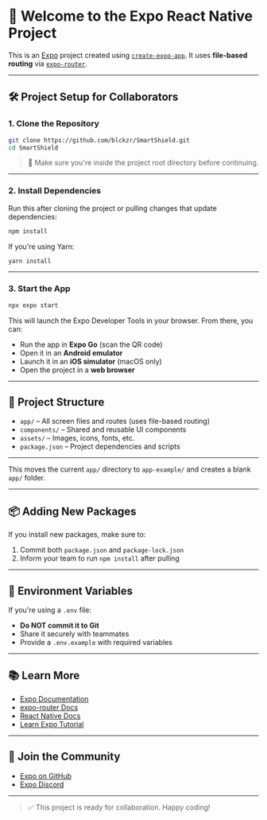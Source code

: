 # 🚀 Welcome to the Expo React Native Project

This is an [Expo](https://expo.dev) project created using [`create-expo-app`](https://www.npmjs.com/package/create-expo-app). It uses **file-based routing** via [`expo-router`](https://expo.github.io/router/docs).

---

## 🛠️ Project Setup for Collaborators

### 1. Clone the Repository

```bash
git clone https://github.com/blckzr/SmartShield.git
cd SmartShield
```

> 📁 Make sure you're inside the project root directory before continuing.

---

### 2. Install Dependencies

Run this after cloning the project or pulling changes that update dependencies:

```bash
npm install
```

If you're using Yarn:

```bash
yarn install
```

---

### 3. Start the App

```bash
npx expo start
```

This will launch the Expo Developer Tools in your browser. From there, you can:

- Run the app in **Expo Go** (scan the QR code)
- Open it in an **Android emulator**
- Launch it in an **iOS simulator** (macOS only)
- Open the project in a **web browser**

---

## 📂 Project Structure

- `app/` – All screen files and routes (uses file-based routing)
- `components/` – Shared and reusable UI components
- `assets/` – Images, icons, fonts, etc.
- `package.json` – Project dependencies and scripts

---

This moves the current `app/` directory to `app-example/` and creates a blank `app/` folder.

---

## 📦 Adding New Packages

If you install new packages, make sure to:

1. Commit both `package.json` and `package-lock.json`
2. Inform your team to run `npm install` after pulling

---

## 🔐 Environment Variables

If you're using a `.env` file:

- **Do NOT commit it to Git**
- Share it securely with teammates
- Provide a `.env.example` with required variables

---

## 📚 Learn More

- [Expo Documentation](https://docs.expo.dev/)
- [expo-router Docs](https://expo.github.io/router/docs)
- [React Native Docs](https://reactnative.dev/)
- [Learn Expo Tutorial](https://docs.expo.dev/tutorial/introduction/)

---

## 🤝 Join the Community

- [Expo on GitHub](https://github.com/expo/expo)
- [Expo Discord](https://chat.expo.dev)

---

> ✅ This project is ready for collaboration. Happy coding!
